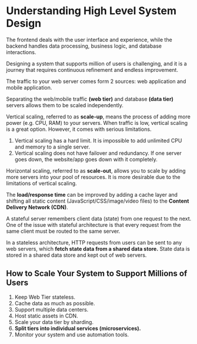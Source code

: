 # Understanding High Level System Design

The frontend deals with the user interface and experience, while the backend handles data processing, business logic, and database interactions.

Designing a system that supports million of users is challenging, and it is a journey that requires continuous refinement and endless improvement.

The traffic to your web server comes form 2 sources: web application and mobile application.

Separating the web/mobile traffic **(web tier)** and database **(data tier)** servers allows them to be scaled independently.

Vertical scaling, referred to as **scale-up**, means the process of adding more power (e.g. CPU, RAM) to your servers. When traffic is low, vertical scaling is a great option. However, it comes with serious limitations.

1. Vertical scaling has a hard limit. It is impossible to add unlimited CPU and memory to a single server.
2. Vertical scaling does not have failover and redundancy. If one server goes down, the website/app goes down with it completely.

Horizontal scaling, referred to as **scale-out**, allows you to scale by adding more servers into your pool of resources. It is more desirable due to the limitations of vertical scaling.

The **load/response time** can be improved by adding a cache layer and shifting all static content (JavaScript/CSS/image/video files) to the **Content Delivery Network (CDN)**.

A stateful server remembers client data (state) from one request to the next. One of the issue with stateful architecture is that every request from the same client must be routed to the same server.

In a stateless architecture, HTTP requests from users can be sent to any web servers, which **fetch state data from a shared data store.** State data is stored in a shared data store and kept out of web servers.

## How to Scale Your System to Support Millions of Users

1. Keep Web Tier stateless.
2. Cache data as much as possible.
3. Support multiple data centers.
4. Host static assets in CDN.
5. Scale your data tier by sharding.
6. **Split tiers into individual services (microservices).**
7. Monitor your system and use automation tools.
